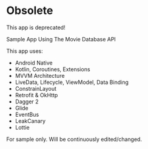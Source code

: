 # Obsolete

This app is deprecated!

Sample App Using The Movie Database API

This app uses:
- Android Native
- Kotlin, Coroutines, Extensions
- MVVM Architecture
- LiveData, Lifecycle, ViewModel, Data Binding
- ConstrainLayout
- Retrofit & OkHttp
- Dagger 2
- Glide
- EventBus
- LeakCanary
- Lottie

For sample only. Will be continuously edited/changed.
